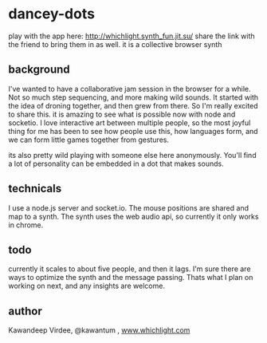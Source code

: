 dancey-dots
===========

play with the app here: http://whichlight.synth_fun.jit.su/
share the link with the friend to bring them in as well. 
it is a collective browser synth

background
----------
I've wanted to have a collaborative jam session in the browser for a while.  Not
so much step sequencing, and more making wild sounds.  It started with the idea
of droning together, and then grew from there.  So I'm really excited to share
this.  it is amazing to see what is possible now with node and socketio.  I love interactive art between multiple people, so the most joyful thing
for me has been to see how people use this, how languages form, and we can form
little games together from gestures.   

its also pretty wild playing with someone else here anonymously.
You'll find a lot of personality can be embedded in a dot that makes sounds. 


technicals
----------
I use a node.js server and socket.io.  The mouse positions are shared and map
to a synth.  The synth uses the web audio api, so currently it only works in
chrome.

todo
----
currently it scales to about five people, and then it lags.  I'm sure there are
ways to optimize the synth and the message passing.  Thats what I plan on
working on next, and any insights are welcome. 


author
------
Kawandeep Virdee, @kawantum , www.whichlight.com
